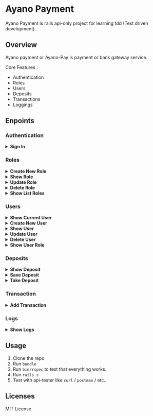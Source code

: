 # Ayano Payment
Ayano Payment is rails api-only project for learning tdd (Test driven development).

## Overview
Ayano payment or Ayano-Pay is payment or bank gateway service.

Core Features :

- Authentication
- Roles
- Users
- Deposits
- Transactions 
- Loggings

## Enpoints 
### Authentication

<!-- Sign in -->
<details>
  <summary> <b>Sign In</b> </summary>

  - **URL** 
  
    /api/auth

  - **Method**
  
    `POST`

  - **URL Params**
  
    None

  - **Data Params**

    ```json
    "auth": {
      "username": "your_username", 
      "password": "your_password"
    }
    ```

  - **Success Response** 

    ```json 
    {
      "jwt": "your_token"
    }
    ```

  - **Error Response** 

    ```json 
    {
      "error": {
        "code": 422, 
        "message": "Sorry, username or password is wrong"
      }
    } 
    ```

  - **Notes**

    For next request, add token in header: `Authorization: Bearer <your_token>`
</details>

### Roles 

<!-- create new role -->
<details>
  <summary><b>Create New Role</b></summary>

  - **URL**

    /api/roles/

  - **Method** 

    `POST`

  - **URL Params**

    None

  - **Data Params** 
  
    ```json
    {
      "role": {
        "id": 1, 
        "name": "admin"
      }
    }
    ```

  - **Success Response** 

    ```json
    {
      "role": {
        "id": 1, 
        "name": "admin"
      }
    }
    ```

  - **Error Response** 

    ```json
    {
      "error": {
        "code": 422, 
        "message": "Name can't be blank"
      }
    }
    ```

    ```json
    {
      "error": {
        "code": 401, 
        "message": "Sorry, you're not authenticated"
      }
    }
    ```

    ```json
    {
      "error": {
        "code": 403,
        "message": "Sorry, you haven't permission"
      }
    }
    ```

  - **Notes** 

    Create new role just for admin.  
</details>

<!-- show role -->
<details>
  <summary><b>Show Role</b></summary>

  - **URL**

    /api/roles/:id
  
  - **Method**
  
    `GET`

  - **URL Params**

    **Required**

    `id=[integer]`

  - **Data Params**

    None

  - **Success Response**

    ```json
    {
      "role": {
        "id": 1, 
        "name": "admin"
      }
    }
    ```  

  - **Error Response** 

    ```json
    {
      "error": {
        "code": 404, 
        "message": "Sorry, role not found"
      }
    } 
    ```

    ```json
    {
      "error": {
        "code": 401, 
        "message": "Sorry, you're not authenticated"
      }
    } 
    ```

    ```json
    {
      "error": {
        "code": 403, 
        "message": "Sorry, you haven't permission"
      }
    } 
    ```

  - **Notes** 

    Show role just for admin
</details>

<!-- update role -->
<details>
  <summary><b>Update Role</b></summary>
  
  - **URL**

    /api/roles/:id
    
  - **Method** 

    `PUT` | `PATCH`

  - **URL Params** 

    **Required**
  
    `id=[integer]`

  - **Data Params** 
    
    ```json
    {
      "role": {
        "id": 1, 
        "name": "Admin Edit"
      }
    }
    ```    

  - **Success Response**

    ```json
    {
      "role": {
        "id": 1, 
        "name": "Admin Edit"
      }
    } 
    ```

  - **Error Response** 
    
    ```json 
    {
      "error": {
        "code": 422,
        "message": "Sorry, role not found" 
      }
    }
    ```

    ```json 
    {
      "error": {
        "code": 422,
        "message": "Name can't be blank" 
      }
    }
    ```
  
    ```json
    {
      "error": {
        "code": 401, 
        "message": "Sorry, you're not authenticated"
      }
    } 
    ```

    ```json
    {
      "error": {
        "code": 403, 
        "message": "Sorry, you haven't permission"
      }
    } 
    ```

  - **Notes** 
    
    Update role just for admin. 
</details>

<!-- delete role -->
<details>
  <summary><b>Delete Role</b></summary>

  - **URL** 

    /api/role/:id 

  - **Method** 

    `DELETE`

  - **URL Params** 

    None 

  - **Data Params** 

    None 

  - **Success Response**

    ```json 
    {
      "role": {
        "id": 1, 
        "name": "Admin Edit"
      }
    }
    ```

  - **Error Response** 

    ```json
    {
      "error": {
        "code": 404, 
        "message": "Sorry, role not found"
      }
    } 
    ```

    ```json 
    {
      "error": {
        "code": 401, 
        "message": "Sorry, you're not authenticated"
      }
    }
    ```

    ```json
    {
      "error": {
        "code": 403, 
        "message": "Sorry, you haven't permission"
      }
    } 
    ```
  
  - **Notes** 

    Delete role just for admin.
</details>

<!-- show list roles -->
<details>
  <summary><b>Show List Roles</b></summary>

  - **URL** 
  
    /api/roles

  - **Method** 

    `GET`

  - **URL Params** 
    
    None

  - **Data Params** 

    None 

  - **Success Response** 

    ```json
    {
      "roles": [
        {
          "role": {
            "id": 1, 
            "name": "admin"
          }
        }, 
        {
          "role": {
            "id": 2, 
            "name": "member"
          }
        }
      ]
    } 
    ```
  
  - **Error Response** 

    ```json
    {
      "error": {
        "code": 401,
        "message": "Sorry, you're not authenticated"
      }
    } 
    ```

    ```json
    {
      "error": {
        "code": 403, 
        "message": "Sorry, you haven't permission"
      }
    } 
    ```

  - **Notes** 

    Show list of roles just for admin 
</details>

### Users 

<!-- show current user-->
<details>
  <summary><b>Show Current User</b></summary>

  - **URL** 

    /api/me 

  - **Method** 

    `GET`
  
  - **URL Params** 

    None

  - **Data Params** 

    None

  - **Success Response** 

    ```json
    {
      "user": {
        "id": 2, 
        "username": "pquest"
      }
    } 
    ```

  - **Error Response** 

    ```json
    {
      "error": {
        "code": 404, 
        "message": "Sorry, you're user not found"
      }
    } 
    ```
</details>

<!-- create new user -->
<details>
  <summary><b>Create New User</b></summary>

  - **URL** 

    /api/users 

  - **Method** 

    `POST`

  - **URL Params** 

    None 

  - **Data Params** 
  
    ```json
    {
      "user": {
        "username": "chthonic", 
        "password": "secretcode", 
        "password_confirmation": "secretcode" 
      }
    } 
    ```
    
  - **Success Response**
    ```json
    {
      "user": {
        "id": 1,
        "username": "chthonic"
      }
    } 
    ```

    - **Error Response** 
      
      ```json 
      {
        "error": {
          "code": 422, 
          "message": "Username can't be blank"
        }
      }
      ```

       ```json 
      {
        "error": {
          "code": 422, 
          "message": "Password can't be blank"
        }
      }
      ```

       ```json 
      {
        "error": {
          "code": 422, 
          "message": "Password doesn't match"
        }
      }
      ```

       ```json 
      {
        "error": {
          "code": 422, 
          "message": "Username has already been taken"
        }
      }
      ```
</details>

<!-- show user -->
<details>
  <summary><b>Show User</b></summary>

  - **URL**

    /api/users/:id

  - **Method** 

    `GET`

  - **URL Params** 
    
    **Required** 

    `id=[integer]`

  - **Data Params**

    None

  - **Success Response** 

    ```json
    {
      "user": {
        "id": 1, 
        "username": "pquest"
      }
    } 
    ```

  - **Error Response** 

    ```json
    {
      "error": {
        "code": 404, 
        "message": "Sorry, user not found"
      }
    } 
    ```
  
  - **Notes** 

    None
</details>

<!-- update user -->
<details>
  <summary><b>Update User</b></summary>

  - **URL** 

    /api/users/:id

  - **Method** 

    `PUT` | `PATCH`

  - **URL Params** 

    **Required** 

    `id=[integer]`

  - **Data Params** 

    ```json
    {
      "user": {
        "username": "pquestedit", 
        "password": "secretcodeedit",
        "password_confirmation": "secretcodeedit"
      }
    } 
    ```

  - **Success Response**

    ```json
    {
      "user": {
        "username": "pquestedit"
      }
    } 
    ```

  - **Error Response** 

    ```json
    {
      "error": {
        "code": 404, 
        "message": "Sorry, user not found"
      }
    } 
    ```

    ```json
    {
      "error": {
        "code": 422, 
        "message": "Username can't be blank"
      }
    } 
    ```

    ```json
    {
      "error": {
        "code": 422, 
        "message": "Password can't be blank"
      }
    } 
    ```

    ```json
    {
      "error": {
        "code": 422, 
        "message": "Passoword doesn't match"
      }
    } 
    ```

    ```json
    {
      "error": {
        "code": 401, 
        "message": "Sorry, you're not authenticated"
      }
    } 
    ```

    ```json
    {
      "error": {
        "code": 403, 
        "message": "Sorry, you haven't permission"
      }
    } 
    ```

  - **Notes** 

    This feature just for owner or admin. 
</details>

<!-- delete user -->
<details>
  <summary><b>Delete User</b></summary>
  
  - **URL** 

    /api/users/:id 

  - **Method** 

    `DELETE`

  - **URL Params** 

    **Required** 

    `id=[integer]`

  - **Data Params**

    None

  - **Success Response** 

    ```json
    {
      "user": {
        "id": 1, 
        "username": "pquest"
      }
    } 
    ```

  - **Error Response** 
    
    ```json
    {
      "error": {
        "code": 401, 
        "message": "Sorry, you're not authenticated" 
      }
    } 
    ```

    ```json
    {
      "error": {
        "code": 403, 
        "message": "Sorry, you haven't permission"
      }
    } 
    ```
</details>

<!-- show user role -->
<details>
  <summary><b>Show User Role</b></summary>

  - **URL** 

    /api/users/:id/role 

  - **Method** 

    `GET`

  - **URL Params** 

    `id=[integer]`

  - **Data Params**

    None. 

  - **Success Response** 

    ```json
    {
      "role": {
        "id": 2,
        "name": "member"
      }
    } 
    ```

  - **Error Response** 

    ```json
    {
      "error": {
        "code": 404, 
        "message": "Sorry, user not found" 
      }
    }
    ```

    ```json
    {
      "error": {
        "code": 401, 
        "message": "Sorry, you're not authenticated" 
      }
    }
    ```

    ```json
    {
      "error": {
        "code": 404, 
        "message": "Sorry, you haven't permission" 
      }
    }
    ```

  - **Notes** 

    None. 

</details>

### Deposits 

<!-- show deposits -->
<details>
  <summary><b>Show Deposit</b></summary>
  
  - **URL** 

    /api/users/:id/deposits

  - **Method** 

    `GET`

  - **URL Params** 

    `id=[integer]`

  - **Data Params** 

    None

  - **Success Response** 

    ```json
    {
      "amount": "100000"
    } 
    ```

  - **Error Response** 

    ```json 
    {
      "error": {
        "code": 404, 
        "message": "Sorry, user not found"
      }
    }
    ```

    ```json
    {
      "error": {
        "code": 401, 
        "message": "Sorry, you're not authenticated"
      }
    } 
    ```

    ```json
    {
      "error": {
        "code": 403, 
        "message": "Sorry, you haven't permission"
      }
    }
    ```
</details>

<!-- save deposits -->
<details>
  <summary><b>Save Deposit</b></summary>

  - **URL**

    /api/users/:id/deposits/
    
  - **Method** 

    `POST`

  - **URL Params** 
    
    **Required** 
    
    `id=[integer]`

  - **Data Params**

    ```json
    {
      "type": "save", 
      "ammount": "50000"
    } 
    ```

  - **Success Response** 

    ```json
    {
      "amount": "150000"
    }
    ```

  - **Error Response** 

    ```json
    {
      "error": {
        "code": 404, 
        "message": "Sorry, user not found"
      }
    } 
    ```

    ```json
    {
      "error": {
        "code": 401, 
        "message": "Sorry, you're not authenticated"
      }
    } 
    ```

    ```json
    {
      "error": {
        "code": 403,
        "message": "Sorry, you haven't permission" 
      }
    } 
    ```
  
  - **Notes** 

    None
</details>

<!-- take deposits -->
<details>
  <summary><b>Take Deposit</b></summary>
  
  - **URL** 
    
    /api/users/:id/deposits

  - **Method** 
  
    `POST`

  - **URL Params** 

    `id=[integer]`

  - **Data Params** 

    ```json
    {
      "type": "take", 
      "amount": "70000"
    } 
    ```

  - **Success Response** 

    ```json
    {
      "amount": "80000"
    } 
    ```

  - **Error Response** 
    ```json
    {
      "error": {
        "code": 404,
        "message": "Sorry, user not found"
      }
    } 
    ```

    ```json
    {
      "error": {
        "code": 422, 
        "message": "Sorry, your deposit is not enough"
      }
    } 
    ```

    ```json 
    {
      "error": {
        "code": 401, 
        "message": "Sorry, you're not authenticated"
      }
    }
    ```

    ```json 
    {
      "error": {
        "code": 403, 
        "message": "Sorry, you haven't permission"
      }
    }
    ```

  - **Notes**

    None.
</details>

### Transaction
<!-- create transaction -->
<details>
  <summary><b>Add Transaction</b></summary>

  - **URL** 

    /api/users/:id/transactions

  - **Method** 

    `POST`

  - **URL Params** 

    **Required** 

    `id=[integer]`

  - **Data Params** 

    ```json
    {
      "transaction": {
        "to": 1,
        "amount": "50000" 
      }
    }
    ```

  - **Success Response** 

    ```json
    {
      "deposit": {
        "ammount": "100000"
      }
    } 
    ```

  - **Error Response** 
  
    ```json
    {
      "error": {
        "code": 422, 
        "message": "Sorry, your deposit is not enough"
      }
    } 
    ```

    ```json
    {
      "error": {
        "code": 404, 
        "message": "Sorry, user not found"
      }
    } 
    ```

    ```json
    {
      "error": {
        "code": 401, 
        "message": "Sorry, you're not authenticated"
      }
    } 
    ```

    ```json
    {
      "error": {
        "code": 403, 
        "message": "Sorry, you haven't permission"
      }
    } 
    ```

  - **Notes** 

    `transaction.to` is value of `user_id`
</details>

### Logs
<!-- create logs -->
<details>
  <summary><b>Show Logs</b></summary>

  - **URL** 

    /api/users/:id/logs 
  
  - **Method** 
  
    `GET`

  - **URL Params**

    `id=[integer]`

  - **Data Params** 
    
    None.

  - **Success Response** 

    ```json
    {
      "logs": [
        {
          "log": {
            "message": "You send 200000 to pquest",
            "created_at": "27-08-2017 15:30"
          }
        }, 
        {
          "log": {
            "message": "You take deposit 100000",
            "created_at": "27-08-2017 12:30"
          }
        }, 
        {
          "log": {
            "message": "You added deposit 500000",
            "created_at": "27-08-2017 10:30"
          }
        }, 
      ]
    } 
    ```

  - **Error Response**

    ```json
    {
      "error": {
        "code": 404, 
        "message": "Sorry, user not found"
      }
    } 
    ``` 

    ```json
    {
      "error": {
        "code": 401, 
        "message": "Sorry, you're not authenticated"
      }
    } 
    ```

    ```json
    {
      "error": {
        "code": 401, 
        "message": "Sorry, you haven't permission"
      }
    } 
    ```

  - **Notes** 

    None. 
</details>

## Usage 
1. Clone the repo
2. Run `bundle` 
3. Run `bin/rspec` to test that everything works. 
3. Run `rails s`
4. Test with api-tester like `curl` / `postman` / etc.. 

## Licenses
MIT License. 